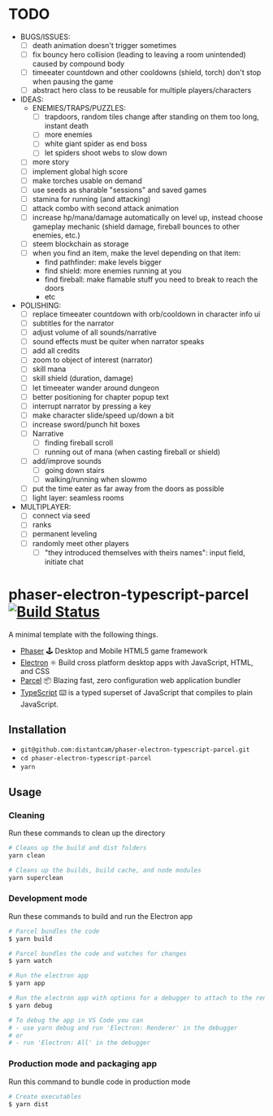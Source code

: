 # TODO

- BUGS/ISSUES:
  - [ ] death animation doesn't trigger sometimes
  - [ ] fix bouncy hero collision (leading to leaving a room unintended) caused by compound body
  - [ ] timeeater countdown and other cooldowns (shield, torch) don't stop when pausing the game
  - [ ] abstract hero class to be reusable for multiple players/characters
- IDEAS:
  - ENEMIES/TRAPS/PUZZLES:
    - [ ] trapdoors, random tiles change after standing on them too long, instant death
    - [ ] more enemies
    - [ ] white giant spider as end boss
    - [ ] let spiders shoot webs to slow down
  - [ ] more story
  - [ ] implement global high score
  - [ ] make torches usable on demand
  - [ ] use seeds as sharable "sessions" and saved games
  - [ ] stamina for running (and attacking)
  - [ ] attack combo with second attack animation
  - [ ] increase hp/mana/damage automatically on level up, instead choose gameplay mechanic (shield damage, fireball bounces to other enemies, etc.)
  - [ ] steem blockchain as storage
  - [ ] when you find an item, make the level depending on that item:
    - find pathfinder: make levels bigger
    - find shield: more enemies running at you
    - find fireball: make flamable stuff you need to break to reach the doors
    - etc
- POLISHING:
  - [ ] replace timeeater countdown with orb/cooldown in character info ui
  - [ ] subtitles for the narrator
  - [ ] adjust volume of all sounds/narrative
  - [ ] sound effects must be quiter when narrator speaks
  - [ ] add all credits
  - [ ] zoom to object of interest (narrator)
  - [ ] skill mana
  - [ ] skill shield (duration, damage)
  - [ ] let timeeater wander around dungeon
  - [ ] better positioning for chapter popup text
  - [ ] interrupt narrator by pressing a key
  - [ ] make character slide/speed up/down a bit
  - [ ] increase sword/punch hit boxes
  - [ ] Narrative
    - [ ] finding fireball scroll
    - [ ] running out of mana (when casting fireball or shield)
  - [ ] add/improve sounds
    - [ ] going down stairs
    - [ ] walking/running when slowmo
  - [ ] put the time eater as far away from the doors as possible
  - [ ] light layer: seamless rooms
- MULTIPLAYER:
  - [ ] connect via seed
  - [ ] ranks
  - [ ] permanent leveling
  - [ ] randomly meet other players
    - [ ] "they introduced themselves with theirs names": input field, initiate chat

# phaser-electron-typescript-parcel [![Build Status](https://travis-ci.org/distantcam/phaser-electron-typescript-parcel.svg?branch=master)](https://travis-ci.org/distantcam/phaser-electron-typescript-parcel)

A minimal template with the following things.

- [Phaser](https://phaser.io/) 🕹️ Desktop and Mobile HTML5 game framework
- [Electron](https://electronjs.org/) ⚛️ Build cross platform desktop apps with JavaScript, HTML, and CSS
- [Parcel](https://github.com/parcel-bundler/parcel) 📦 Blazing fast, zero configuration web application bundler
- [TypeScript](https://www.typescriptlang.org/) ⌨️ is a typed superset of JavaScript that compiles to plain JavaScript.

## Installation

* `git@github.com:distantcam/phaser-electron-typescript-parcel.git`
* `cd phaser-electron-typescript-parcel`
* `yarn`

## Usage

### Cleaning
Run these commands to clean up the directory
``` bash
# Cleans up the build and dist folders
yarn clean

# Cleans up the builds, build cache, and node modules
yarn superclean
```

### Development mode
Run these commands to build and run the Electron app
``` bash
# Parcel bundles the code
$ yarn build

# Parcel bundles the code and watches for changes
$ yarn watch

# Run the electron app
$ yarn app

# Run the electron app with options for a debugger to attach to the render process
$ yarn debug

# To debug the app in VS Code you can
# - use yarn debug and run 'Electron: Renderer' in the debugger
# or
# - run 'Electron: All' in the debugger
```

### Production mode and packaging app
Run this command to bundle code in production mode
``` bash
# Create executables
$ yarn dist
```
